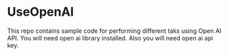 # UseOpenAI

This repo contains sample code for performing different taks using Open AI API. You will need open ai library installed. Also you will need open ai api key.
